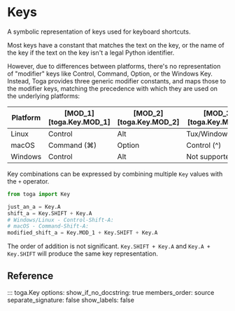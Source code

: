 # Keys

A symbolic representation of keys used for keyboard shortcuts.

Most keys have a constant that matches the text on the key, or the name of the key if the text on the key isn't a legal Python identifier.

However, due to differences between platforms, there's no representation of "modifier" keys like Control, Command, Option, or the Windows Key. Instead, Toga provides three generic modifier constants, and maps those to the modifier keys, matching the precedence with which they are used on the underlying platforms:

| Platform | [MOD_1][toga.Key.MOD_1] | [MOD_2][toga.Key.MOD_2] | [MOD_3][toga.Key.MOD_3] |
|----------|-------------------------|-------------------------|-------------------------|
| Linux    | Control                 | Alt                     | Tux/Windows/Meta        |
| macOS    | Command (⌘)             | Option                  | Control (^)             |
| Windows  | Control                 | Alt                     | Not supported           |

Key combinations can be expressed by combining multiple `Key` values with the `+` operator.

```python
from toga import Key

just_an_a = Key.A
shift_a = Key.SHIFT + Key.A
# Windows/Linux - Control-Shift-A:
# macOS - Command-Shift-A:
modified_shift_a = Key.MOD_1 + Key.SHIFT + Key.A
```

The order of addition is not significant. `Key.SHIFT + Key.A` and `Key.A + Key.SHIFT` will produce the same key representation.

## Reference

::: toga.Key
    options:
        show_if_no_docstring: true
        members_order: source
        separate_signature: false
        show_labels: false
